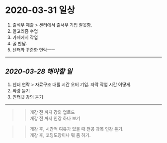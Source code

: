 # 2020-03-31 일상 

1. 출석부 제출 > 센터에서 출서부 기입 잘못함.  
2. 알고리즘 수업
3. 카페에서 작업
4. 꿀 만남.
5. 센터와 꾸준한 연락ㅡㅡ

-----------------------------------
## *2020-03-28 해야할 일*
1. 센터 연락 > 자료구조 대필 시간 오버 기입. 자막 작업 시간 어떻게.
2. 싸강 듣기
3. 인터넷 강의 듣기

------------

>> 개강 전 까지 강의 업로드<br>
>> 개강 전 까지 인강 하나 보기

>> 개강 후, 시간적 여유가 있을 때 전공 과목 인강 듣기.<br>
>> 개강 후, 코딩도장이나 뭐 좀 하기. 